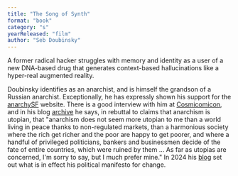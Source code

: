 ```yaml
---
title: "The Song of Synth"
format: "book"
category: "s"
yearReleased: "film"
author: "Seb Doubinsky"
---
```

A former radical hacker struggles with memory and identity as a user of a new DNA-based drug that generates context-based hallucinations like a hyper-real augmented reality.

Doubinsky identifies as an anarchist, and is himself the grandson of a Russian anarchist. Exceptionally, he has expressly shown his support for the <a href="anarchysf.com">anarchySF</a> website. There is a good 
interview with him at <a href="https://cosmicomicon.blogspot.com/2017/03/tc-review-interview-author-poet-and.html">Cosmicomicon</a>, and in his blog <a href="https://sebdoubinsky.blogspot.com/2015/06/anarchism-and-utopia_96.html">archive</a> he says, in rebuttal to claims that anarchism is utopian, that "anarchism does not seem more utopian to me than a world living in peace thanks to non-regulated markets, than a harmonious society where the rich get richer and the poor are happy to get poorer, and where a handful of privileged politicians, bankers and businessmen decide of the fate of entire countries, which were ruined by them ... As far as utopias are concerned, I'm sorry to say, but I much prefer mine." In 2024 his <a href="https://sebdoubinsky.blogspot.com/">blog</a> set out what is in effect his political manifesto for change.
